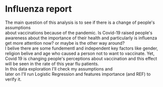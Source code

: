 # Influenza report 
The main question of this analysis is to see if there is a change of people's assumptions <br/>
about vaccinations because of the pandemic. Is Covid-19 raised people's awareness about the importance of their health and particularly is influenza get more attention now? or maybe is the other way around?<br/>
I belive there are some fundementl and independent key factors like gender, religion belive and age who caused a person not to want to vaccinate. Yet, Covid 19 is changing people's perceptions about vaccination and this effect will be seen in the rate of this year flu patients.<br/>
In this data exploration I'll check my assumptions and <br/>
later on I'll run Logistic Regression and features importance (and REF) to verify it.
